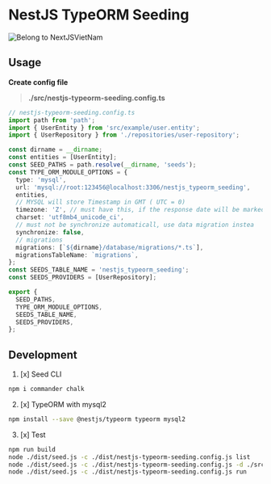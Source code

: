 # NestJS TypeORM Seeding

![Belong to NextJSVietNam](https://nextjsvietnam.com/themes/2022/src/assets/images/logo.png)

## Usage

**Create config file**

> **./src/nestjs-typeorm-seeding.config.ts**

```ts
// nestjs-typeorm-seeding.config.ts
import path from 'path';
import { UserEntity } from 'src/example/user.entity';
import { UserRepository } from './repositories/user-repository';

const dirname = __dirname;
const entities = [UserEntity];
const SEED_PATHS = path.resolve(__dirname, 'seeds');
const TYPE_ORM_MODULE_OPTIONS = {
  type: 'mysql',
  url: 'mysql://root:123456@localhost:3306/nestjs_typeorm_seeding',
  entities,
  // MYSQL will store Timestamp in GMT ( UTC = 0)
  timezone: 'Z', // must have this, if the response date will be marked as current timezone
  charset: 'utf8mb4_unicode_ci',
  // must not be synchronize automaticall, use data migration instea
  synchronize: false,
  // migrations
  migrations: [`${dirname}/database/migrations/*.ts`],
  migrationsTableName: `migrations`,
};
const SEEDS_TABLE_NAME = 'nestjs_typeorm_seeding';
const SEEDS_PROVIDERS = [UserRepository];

export {
  SEED_PATHS,
  TYPE_ORM_MODULE_OPTIONS,
  SEEDS_TABLE_NAME,
  SEEDS_PROVIDERS,
};
```

## Development

1. [x] Seed CLI

```sh
npm i commander chalk
```

2. [x] TypeORM with mysql2

```sh
npm install --save @nestjs/typeorm typeorm mysql2
```

3. [x] Test

```sh
npm run build
node ./dist/seed.js -c ./dist/nestjs-typeorm-seeding.config.js list
node ./dist/seed.js -c ./dist/nestjs-typeorm-seeding.config.js -d ./src/seeds generate users
node ./dist/seed.js -c ./dist/nestjs-typeorm-seeding.config.js run
```
